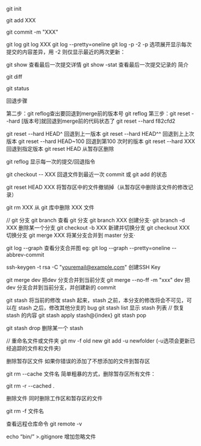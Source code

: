 ﻿git init

git add XXX

git commit -m "XXX"


git log
git log XXX
git log --pretty=oneline
git log -p -2
	-p 选项展开显示每次提交的内容差异，用 -2 则仅显示最近的两次更新：

git show	查看最后一次提交详情
git show -stat	查看最后一次提交记录的  简介


git diff


git status

回退步骤

第二步：git reflog查出要回退到merge前的版本号
	git reflog
第三步：git reset --hard [版本号]就回退到merge前的代码状态了
	git reset --hard f82cfd2

git reset --hard HEAD^		回退到上一版本
git reset --hard HEAD^^		回退到上上次版本
git reset --hard HEAD~100		回退到第100 次时的版本
git reset --hard XXX			回退到指定版本
git reset HEAD <file>		从暂存区删除

git reflog				显示每一次的提交/回退指令


git checkout -- XXX			回退文件到最近一次 commit 或 git add 的状态

git reset HEAD XXX			将暂存区中的文件撤销掉（从暂存区中删除该文件的修改记录）

git rm XXX				从 git 库中删除 XXX 文件

// git 分支
git branch				查看 git 分支
git branch XXX				创建分支·
git branch -d XXX			删除某一个分支
git checkout -b XXX			新建并切换分支
git checkout XXX			切换分支
git merge XXX				将某分支合并到 master 分支·


git log --graph				查看分支合并图
	eg:  git log --graph --pretty=oneline --abbrev-commit

ssh-keygen -t rsa -C "youremail@example.com"	创建SSH Key

git merge dev				把dev 分支合并到当前分支
git merge --no-ff -m "xxx" dev		把dev 分支合并到当前分支，并创建新的 commit


git stash				将当前的修改 stash 起来，stash 之前，本分支的修改将会不可见，可以在 stash 之后，修改其他分支的 bug
git stash list				显示 stash 列表
// 恢复 stash 的内容
git stash apply stash@{index}
git stash pop

git stash drop				删除某一个 stash

// 重命名文件或文件夹
git mv -f old new
git add -u newfolder (-u选项会更新已经追踪的文件和文件夹)



删除暂存区文件
如果你错误的添加了不想添加的文件到暂存区

git rm --cache 文件名
简单粗暴的方式，删除暂存区所有文件：

git rm -r --cached .

删除文件
同时删除工作区和暂存区的文件

git rm -f 文件名

查看远程仓库命令
git remote -v

echo “bin/” >.gitignore		增加忽略文件